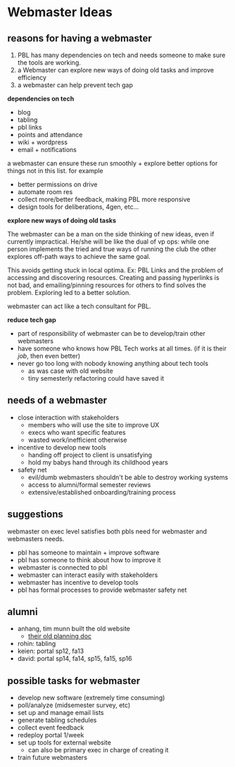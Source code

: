 # Webmaster Ideas
 
## reasons for having a webmaster

1. PBL has many dependencies on tech and needs someone to make sure the tools are working.
2. a Webmaster can explore new ways of doing old tasks and improve efficiency
3. a webmaster can help prevent tech gap


__dependencies on tech__

* blog
* tabling
* pbl links
* points and attendance
* wiki + wordpress
* email + notifications

a webmaster can ensure these run smoothly + explore better options for things not in this list. for example

* better permissions on drive
* automate room res
* collect more/better feedback, making PBL more responsive
* design tools for deliberations, 4gen, etc...

__explore new ways of doing old tasks__

The webmaster can be a man on the side thinking of new ideas, even if currently impractical. He/she will be like the dual of vp ops: while one person implements the tried and true ways of running the club the other explores off-path ways to achieve the same goal.

This avoids getting stuck in local optima. Ex: PBL Links and the problem of accessing and discovering resources. Creating and passing hyperlinks is not bad, and emailing/pinning resources for others to find solves the problem. Exploring led to a better solution.

webmaster can act like a tech consultant for PBL.

__reduce tech gap__

* part of responsibility of webmaster can be to develop/train other webmasters
* have someone who knows how PBL Tech works at all times. (if it is their _job_, then even better)
* never go too long with nobody knowing anything about tech tools
	* as was case with old website
	* tiny semesterly refactoring could have saved it

## needs of a webmaster

* close interaction with stakeholders
	* members who will use the site to improve UX
	* execs who want specific features
	* wasted work/inefficient otherwise
* incentive to develop new tools
	* handing off project to client is unsatisfying
	* hold my babys hand through its childhood years
* safety net
	* evil/dumb webmasters shouldn't be able to destroy working systems
	* access to alumni/formal semester reviews
	* extensive/established onboarding/training process

## suggestions

webmaster on exec level satisfies both pbls need for webmaster and webmasters needs.

* pbl has someone to maintain + improve software
* pbl has someone to think about how to improve it
* webmaster is connected to pbl
* webmaster can interact easily with stakeholders
* webmaster has incentive to develop tools
* pbl has formal processes to provide webmaster safety net

## alumni

* anhang, tim munn built the old website
	* [their old planning doc](http://pbl.link/berkeleypbl-v2)
* rohin: tabling
* keien: portal sp12, fa13
* david: portal sp14, fa14, sp15, fa15, sp16


## possible tasks for webmaster

* develop new software (extremely time consuming)
* poll/analyze (midsemester survey, etc)
* set up and manage email lists
* generate tabling schedules
* collect event feedback
* redeploy portal 1/week
* set up tools for external website
	* can also be primary exec in charge of creating it
* train future webmasters



